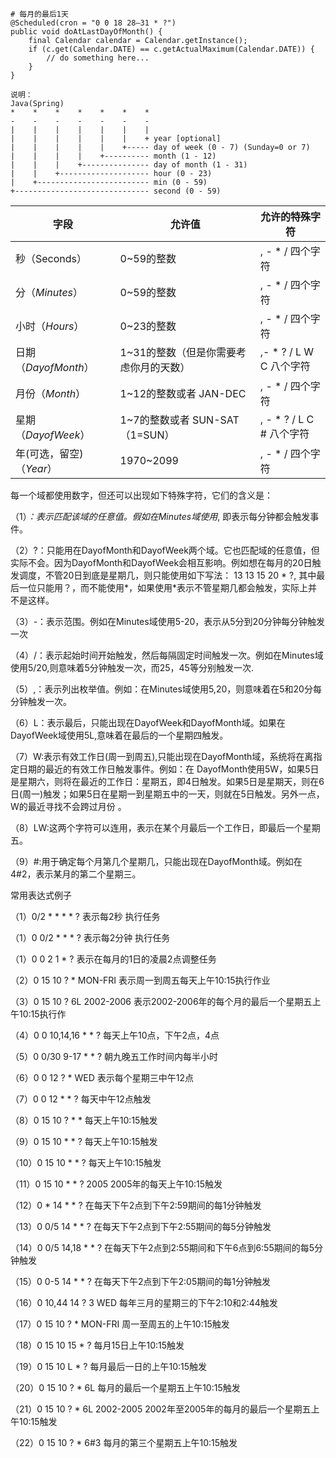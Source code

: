 
```
# 每月的最后1天
@Scheduled(cron = "0 0 18 28–31 * ?")
public void doAtLastDayOfMonth() {
    final Calendar calendar = Calendar.getInstance();
    if (c.get(Calendar.DATE) == c.getActualMaximum(Calendar.DATE)) {
        // do something here...
    }
}

说明：
Java(Spring)
*    *    *    *    *    *    *
-    -    -    -    -    -    -
|    |    |    |    |    |    |
|    |    |    |    |    |    + year [optional]
|    |    |    |    |    +----- day of week (0 - 7) (Sunday=0 or 7)
|    |    |    |    +---------- month (1 - 12)
|    |    |    +--------------- day of month (1 - 31)
|    |    +-------------------- hour (0 - 23)
|    +------------------------- min (0 - 59)
+------------------------------ second (0 - 59) 
```

| 字段                     | 允许值                                 | 允许的特殊字符             |
| ------------------------ | -------------------------------------- | -------------------------- |
| 秒（Seconds）            | 0~59的整数                             | , - * /   四个字符         |
| 分（*Minutes*）          | 0~59的整数                             | , - * /   四个字符         |
| 小时（*Hours*）          | 0~23的整数                             | , - * /   四个字符         |
| 日期（*DayofMonth*）     | 1~31的整数（但是你需要考虑你月的天数） | ,- * ? / L W C   八个字符  |
| 月份（*Month*）          | 1~12的整数或者 JAN-DEC                 | , - * /   四个字符         |
| 星期（*DayofWeek*）      | 1~7的整数或者 SUN-SAT （1=SUN）        | , - * ? / L C #   八个字符 |
| 年(可选，留空)（*Year*） | 1970~2099                              | , - * /   四个字符         |

每一个域都使用数字，但还可以出现如下特殊字符，它们的含义是：

（1）*：表示匹配该域的任意值。假如在Minutes域使用*, 即表示每分钟都会触发事件。

（2）?：只能用在DayofMonth和DayofWeek两个域。它也匹配域的任意值，但实际不会。因为DayofMonth和DayofWeek会相互影响。例如想在每月的20日触发调度，不管20日到底是星期几，则只能使用如下写法： 13 13 15 20 * ?, 其中最后一位只能用？，而不能使用*，如果使用*表示不管星期几都会触发，实际上并不是这样。

（3）-：表示范围。例如在Minutes域使用5-20，表示从5分到20分钟每分钟触发一次

（4）/：表示起始时间开始触发，然后每隔固定时间触发一次。例如在Minutes域使用5/20,则意味着5分钟触发一次，而25，45等分别触发一次.

（5）,：表示列出枚举值。例如：在Minutes域使用5,20，则意味着在5和20分每分钟触发一次。

（6）L：表示最后，只能出现在DayofWeek和DayofMonth域。如果在DayofWeek域使用5L,意味着在最后的一个星期四触发。

（7）W:表示有效工作日(周一到周五),只能出现在DayofMonth域，系统将在离指定日期的最近的有效工作日触发事件。例如：在 DayofMonth使用5W，如果5日是星期六，则将在最近的工作日：星期五，即4日触发。如果5日是星期天，则在6日(周一)触发；如果5日在星期一到星期五中的一天，则就在5日触发。另外一点，W的最近寻找不会跨过月份 。

（8）LW:这两个字符可以连用，表示在某个月最后一个工作日，即最后一个星期五。

（9）#:用于确定每个月第几个星期几，只能出现在DayofMonth域。例如在4#2，表示某月的第二个星期三。





常用表达式例子

（1）0/2 * * * * ?   表示每2秒 执行任务

（1）0 0/2 * * * ?    表示每2分钟 执行任务

（1）0 0 2 1 * ?   表示在每月的1日的凌晨2点调整任务

（2）0 15 10 ? * MON-FRI   表示周一到周五每天上午10:15执行作业

（3）0 15 10 ? 6L 2002-2006   表示2002-2006年的每个月的最后一个星期五上午10:15执行作

（4）0 0 10,14,16 * * ?   每天上午10点，下午2点，4点

（5）0 0/30 9-17 * * ?   朝九晚五工作时间内每半小时

（6）0 0 12 ? * WED    表示每个星期三中午12点

（7）0 0 12 * * ?   每天中午12点触发

（8）0 15 10 ? * *    每天上午10:15触发

（9）0 15 10 * * ?     每天上午10:15触发

（10）0 15 10 * * ?    每天上午10:15触发

（11）0 15 10 * * ? 2005    2005年的每天上午10:15触发

（12）0 * 14 * * ?     在每天下午2点到下午2:59期间的每1分钟触发

（13）0 0/5 14 * * ?    在每天下午2点到下午2:55期间的每5分钟触发

（14）0 0/5 14,18 * * ?     在每天下午2点到2:55期间和下午6点到6:55期间的每5分钟触发

（15）0 0-5 14 * * ?    在每天下午2点到下午2:05期间的每1分钟触发

（16）0 10,44 14 ? 3 WED    每年三月的星期三的下午2:10和2:44触发

（17）0 15 10 ? * MON-FRI    周一至周五的上午10:15触发

（18）0 15 10 15 * ?    每月15日上午10:15触发

（19）0 15 10 L * ?    每月最后一日的上午10:15触发

（20）0 15 10 ? * 6L    每月的最后一个星期五上午10:15触发

（21）0 15 10 ? * 6L 2002-2005   2002年至2005年的每月的最后一个星期五上午10:15触发

（22）0 15 10 ? * 6#3   每月的第三个星期五上午10:15触发